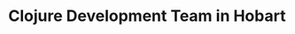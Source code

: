 ---
title: Clojure Development Team in Hobart
permalink: /landings/locations/hobart/developer/clojure
technology: Clojure
location: Hobart
---
